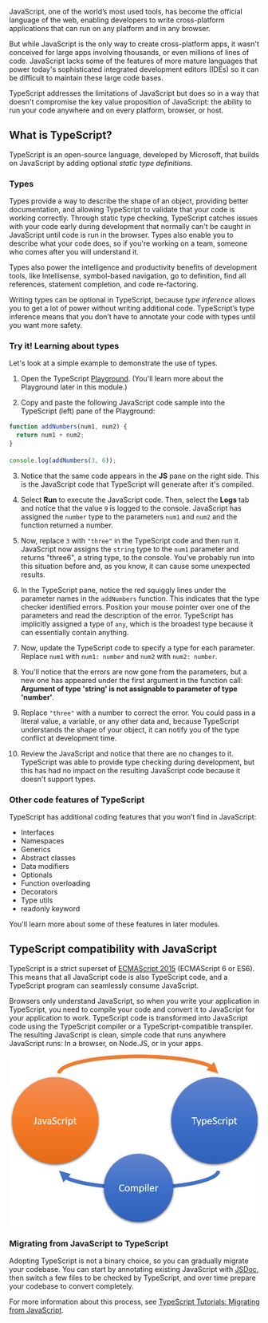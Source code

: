 JavaScript, one of the world’s most used tools, has become the official language of the web, enabling developers to write cross-platform applications that can run on any platform and in any browser.

But while JavaScript is the only way to create cross-platform apps, it wasn't conceived for large apps involving thousands, or even millions of lines of code. JavaScript lacks some of the features of more mature languages that power today's sophisticated integrated development editors (IDEs) so it can be difficult to maintain these large code bases.

TypeScript addresses the limitations of JavaScript but does so in a way that doesn't compromise the key value proposition of JavaScript: the ability to run your code anywhere and on every platform, browser, or host.

## **What is TypeScript?**

TypeScript is an open-source language, developed by Microsoft, that builds on JavaScript by adding optional *static type definitions*.

### Types

Types provide a way to describe the shape of an object, providing better documentation, and allowing TypeScript to validate that your code is working correctly. Through static type checking, TypeScript catches issues with your code early during development that normally can't be caught in JavaScript until code is run in the browser. Types also enable you to describe what your code does, so if you're working on a team, someone who comes after you will understand it.

Types also power the intelligence and productivity benefits of development tools, like Intellisense, symbol-based navigation, go to definition, find all references, statement completion, and code re-factoring.

Writing types can be optional in TypeScript, because *type inference* allows you to get a lot of power without writing additional code. TypeScript’s type inference means that you don’t have to annotate your code with types until you want more safety.

### Try it! Learning about types

Let's look at a simple example to demonstrate the use of types.

1. Open the TypeScript [Playground](https://www.typescriptlang.org/play). (You'll learn more about the Playground later in this module.)

2. Copy and paste the following JavaScript code sample into the TypeScript (left) pane of the Playground:

```javascript
function addNumbers(num1, num2) {
  return num1 + num2;
}

console.log(addNumbers(3, 6));
```

3. Notice that the same code appears in the **JS** pane on the right side. This is the JavaScript code that TypeScript will generate after it's compiled.

4. Select **Run** to execute the JavaScript code. Then, select the **Logs** tab and notice that the value `9` is logged to the console. JavaScript has assigned the `number` type to the parameters `num1` and `num2` and the function returned a number.

5. Now, replace `3` with `"three"` in the TypeScript code and then run it. JavaScript now assigns the `string` type to the `num1` parameter and returns "three6", a string type, to the console. You've probably run into this situation before and, as you know, it can cause some unexpected results.

6. In the TypeScript pane, notice the red squiggly lines under the parameter names in the `addNumbers` function. This indicates that the type checker identified errors. Position your mouse pointer over one of the parameters and read the description of the error. TypeScript has implicitly assigned a type of `any`, which is the broadest type because it can essentially contain anything.

7. Now, update the TypeScript code to specify a type for each parameter. Replace `num1` with `num1: number` and `num2` with `num2: number`.

8. You'll notice that the errors are now gone from the parameters, but a new one has appeared under the first argument in the function call: **Argument of type 'string' is not assignable to parameter of type 'number'**.

9. Replace `"three"` with a number to correct the error. You could pass in a literal value, a variable, or any other data and, because TypeScript understands the shape of your object, it can notify you of the type conflict at development time.

10. Review the JavaScript and notice that there are no changes to it. TypeScript was able to provide type checking during development, but this has had no impact on the resulting JavaScript code because it doesn't support types.

### Other code features of TypeScript

TypeScript has additional coding features that you won’t find in JavaScript:

- Interfaces
- Namespaces
- Generics
- Abstract classes
- Data modifiers
- Optionals
- Function overloading
- Decorators
- Type utils
- readonly keyword

You'll learn more about some of these features in later modules.

## TypeScript compatibility with JavaScript

TypeScript is a strict superset of [ECMAScript 2015](https://www.ecma-international.org/ecma-262/6.0/) (ECMAScript 6 or ES6). This means that all JavaScript code is also TypeScript code, and a TypeScript program can seamlessly consume JavaScript.

Browsers only understand JavaScript, so when you write your application in TypeScript, you need to compile your code and convert it to JavaScript for your application to work. TypeScript code is transformed into JavaScript code using the TypeScript compiler or a TypeScript-compatible transpiler. The resulting JavaScript is clean, simple code that runs anywhere JavaScript runs: In a browser, on Node.JS, or in your apps.

![Describes the relationship between JavaScript and TypeScript, where JavaScript can be used directly by TypeScript, but TypeScript must pass through a compiler to become JavaScript.](../media/m01_compiler.png)


### Migrating from JavaScript to TypeScript

Adopting TypeScript is not a binary choice, so you can gradually migrate your codebase. You can start by annotating existing JavaScript with [JSDoc](https://jsdoc.app/), then switch a few files to be checked by TypeScript, and over time prepare your codebase to convert completely.

For more information about this process, see [TypeScript Tutorials: Migrating from JavaScript](https://www.typescriptlang.org/docs/handbook/migrating-from-javascript.html).
